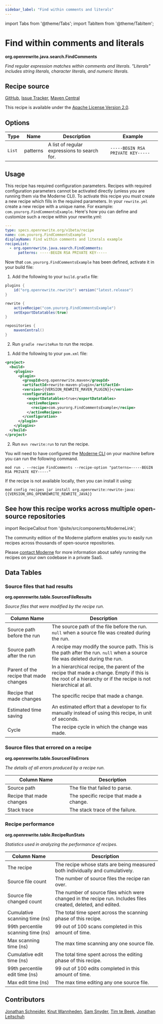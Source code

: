 ```yaml
---
sidebar_label: "Find within comments and literals"
---
```


import Tabs from '@theme/Tabs';
import TabItem from '@theme/TabItem';

# Find within comments and literals

**org.openrewrite.java.search.FindComments**

_Find regular expression matches within comments and literals. "Literals" includes string literals, character literals, and numeric literals._

## Recipe source

[GitHub](https://github.com/openrewrite/rewrite/blob/main/rewrite-java/src/main/java/org/openrewrite/java/search/FindComments.java), 
[Issue Tracker](https://github.com/openrewrite/rewrite/issues), 
[Maven Central](https://central.sonatype.com/artifact/org.openrewrite/rewrite-java/)

This recipe is available under the [Apache License Version 2.0](https://www.apache.org/licenses/LICENSE-2.0).

## Options

| Type | Name | Description | Example |
| -- | -- | -- | -- |
| `List` | patterns | A list of regular expressions to search for. | `-----BEGIN RSA PRIVATE KEY-----` |


## Usage

This recipe has required configuration parameters. Recipes with required configuration parameters cannot be activated directly (unless you are running them via the Moderne CLI). To activate this recipe you must create a new recipe which fills in the required parameters. In your `rewrite.yml` create a new recipe with a unique name. For example: `com.yourorg.FindCommentsExample`.
Here's how you can define and customize such a recipe within your rewrite.yml:
```yaml title="rewrite.yml"
---
type: specs.openrewrite.org/v1beta/recipe
name: com.yourorg.FindCommentsExample
displayName: Find within comments and literals example
recipeList:
  - org.openrewrite.java.search.FindComments:
      patterns: -----BEGIN RSA PRIVATE KEY-----
```

Now that `com.yourorg.FindCommentsExample` has been defined, activate it in your build file:
<Tabs groupId="projectType">
<TabItem value="gradle" label="Gradle">

1. Add the following to your `build.gradle` file:
```groovy title="build.gradle"
plugins {
    id("org.openrewrite.rewrite") version("latest.release")
}

rewrite {
    activeRecipe("com.yourorg.FindCommentsExample")
    setExportDatatables(true)
}

repositories {
    mavenCentral()
}
```
2. Run `gradle rewriteRun` to run the recipe.
</TabItem>
<TabItem value="maven" label="Maven">

1. Add the following to your `pom.xml` file:

```xml title="pom.xml"
<project>
  <build>
    <plugins>
      <plugin>
        <groupId>org.openrewrite.maven</groupId>
        <artifactId>rewrite-maven-plugin</artifactId>
        <version>{{VERSION_REWRITE_MAVEN_PLUGIN}}</version>
        <configuration>
          <exportDatatables>true</exportDatatables>
          <activeRecipes>
            <recipe>com.yourorg.FindCommentsExample</recipe>
          </activeRecipes>
        </configuration>
      </plugin>
    </plugins>
  </build>
</project>
```
2. Run `mvn rewrite:run` to run the recipe.
</TabItem>
<TabItem value="moderne-cli" label="Moderne CLI">

You will need to have configured the [Moderne CLI](https://docs.moderne.io/user-documentation/moderne-cli/getting-started/cli-intro) on your machine before you can run the following command.

```shell title="shell"
mod run . --recipe FindComments --recipe-option "patterns=-----BEGIN RSA PRIVATE KEY-----"
```

If the recipe is not available locally, then you can install it using:
```shell
mod config recipes jar install org.openrewrite:rewrite-java:{{VERSION_ORG_OPENREWRITE_REWRITE_JAVA}}
```
</TabItem>
</Tabs>

## See how this recipe works across multiple open-source repositories

import RecipeCallout from '@site/src/components/ModerneLink';

<RecipeCallout link="https://app.moderne.io/recipes/org.openrewrite.java.search.FindComments" />

The community edition of the Moderne platform enables you to easily run recipes across thousands of open-source repositories.

Please [contact Moderne](https://moderne.io/product) for more information about safely running the recipes on your own codebase in a private SaaS.
## Data Tables

<Tabs groupId="data-tables">
<TabItem value="org.openrewrite.table.SourcesFileResults" label="SourcesFileResults">

### Source files that had results
**org.openrewrite.table.SourcesFileResults**

_Source files that were modified by the recipe run._

| Column Name | Description |
| ----------- | ----------- |
| Source path before the run | The source path of the file before the run. `null` when a source file was created during the run. |
| Source path after the run | A recipe may modify the source path. This is the path after the run. `null` when a source file was deleted during the run. |
| Parent of the recipe that made changes | In a hierarchical recipe, the parent of the recipe that made a change. Empty if this is the root of a hierarchy or if the recipe is not hierarchical at all. |
| Recipe that made changes | The specific recipe that made a change. |
| Estimated time saving | An estimated effort that a developer to fix manually instead of using this recipe, in unit of seconds. |
| Cycle | The recipe cycle in which the change was made. |

</TabItem>

<TabItem value="org.openrewrite.table.SourcesFileErrors" label="SourcesFileErrors">

### Source files that errored on a recipe
**org.openrewrite.table.SourcesFileErrors**

_The details of all errors produced by a recipe run._

| Column Name | Description |
| ----------- | ----------- |
| Source path | The file that failed to parse. |
| Recipe that made changes | The specific recipe that made a change. |
| Stack trace | The stack trace of the failure. |

</TabItem>

<TabItem value="org.openrewrite.table.RecipeRunStats" label="RecipeRunStats">

### Recipe performance
**org.openrewrite.table.RecipeRunStats**

_Statistics used in analyzing the performance of recipes._

| Column Name | Description |
| ----------- | ----------- |
| The recipe | The recipe whose stats are being measured both individually and cumulatively. |
| Source file count | The number of source files the recipe ran over. |
| Source file changed count | The number of source files which were changed in the recipe run. Includes files created, deleted, and edited. |
| Cumulative scanning time (ns) | The total time spent across the scanning phase of this recipe. |
| 99th percentile scanning time (ns) | 99 out of 100 scans completed in this amount of time. |
| Max scanning time (ns) | The max time scanning any one source file. |
| Cumulative edit time (ns) | The total time spent across the editing phase of this recipe. |
| 99th percentile edit time (ns) | 99 out of 100 edits completed in this amount of time. |
| Max edit time (ns) | The max time editing any one source file. |

</TabItem>

</Tabs>

## Contributors
[Jonathan Schneider](mailto:jkschneider@gmail.com), [Knut Wannheden](mailto:knut@moderne.io), [Sam Snyder](mailto:sam@moderne.io), [Tim te Beek](mailto:tim@moderne.io), [Jonathan Leitschuh](mailto:jonathan.leitschuh@gmail.com)
